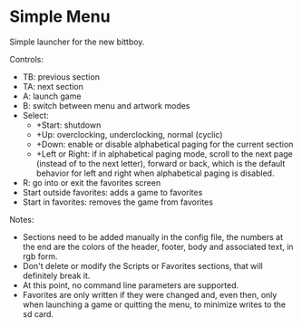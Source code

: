 # Simple Menu
Simple launcher for the new bittboy.

Controls:
- TB: previous section
- TA: next section
- A: launch game
- B: switch between menu and artwork modes
- Select: 
  - +Start: shutdown
  - +Up: overclocking, underclocking, normal (cyclic)
  - +Down: enable or disable alphabetical paging for the current section
  - +Left or Right: if in alphabetical paging mode, scroll to the next page (instead of to the next letter), forward or back, which is the default behavior for left and right when alphabetical paging is disabled.
- R: go into or exit the favorites screen
- Start outside favorites: adds a game to favorites
- Start in favorites: removes the game from favorites

Notes:
- Sections need to be added manually in the config file, the numbers at the end are the colors of the header, footer, body and associated text, in rgb form.
- Don't delete or modify the Scripts or Favorites sections, that will definitely break it.
- At this point, no command line parameters are supported.
- Favorites are only written if they were changed and, even then, only when launching a game or quitting the menu, to minimize writes to the sd card.
